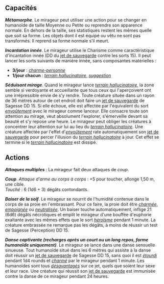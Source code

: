 ## Capacités
_**Métamorphe**_. Le mirageur peut utiliser une action pour se changer en humanoïde de taille Moyenne ou Petite ou reprendre son apparence normale. En dehors de la taille, ses statistiques restent les mêmes quelle que soit sa forme. Les objets dont il est équipé ou vêtu ne sont pas transformés. Il reprend sa forme normale s'il meurt.

_**Incantation innée**_. Le mirageur utilise le Charisme comme caractéristique d'incantation innée (DD du [jet de sauvegarde](/utiliser-les-caracteristiques/#jets-de-sauvegarde) contre les sorts 15). Il peut lancer les sorts suivants de manière innée, sans composantes matérielles :
* **3/jour** : [_charme-personne_](/grimoire/charme-personne/)
* **1/jour chacun** : [_terrain hallucinatoire_](/grimoire/terrain-hallucinatoire/), [_suggestion_](/grimoire/suggestion/)

_**Séduisant mirage**_. Quand le mirageur lance [_terrain hallucinatoire_](/grimoire/terrain-hallucinatoire/), la zone semble si verdoyante et accueillante que tous ceux qui l'aperçoivent ont une irrépressible envie de s'y rendre. Toute créature située dans un rayon de 36 mètres autour de cet endroit doit faire un [jet de sauvegarde](/utiliser-les-caracteristiques/#jets-de-sauvegarde) de Sagesse DD 15. Si elle échoue, elle est affectée par l'équivalent du sort [_envoûtement_](/grimoire/envoutement/) avec le mirageur comme lanceur. Elle consacre toute son attention au mirage, veut absolument l'explorer, s'émerveille devant sa beauté et s'y repose une heure. Le mirageur peut obliger les créatures à concentrer leur attention sur lui au lieu du [_terrain hallucinatoire_](/grimoire/terrain-hallucinatoire/). Une créature affectée par l'effet d'[_envoûtement_](/grimoire/envoutement/) rate automatiquement son [jet de sauvegarde](/utiliser-les-caracteristiques/#jets-de-sauvegarde) pour percer l'illusion du [_terrain hallucinatoire_](/grimoire/terrain-hallucinatoire/) à jour. Cet effet se termine si le [_terrain hallucinatoire_](/grimoire/terrain-hallucinatoire/) est dissipé.

## Actions
_**Attaques multiples**_ : La mirageur fait deux attaques de _coup_.

_**Coup**_. _Attaque d'arme au corps à corps_ : +5 pour toucher, allonge 1,50 m, une cible.  
_Touché_ : 6 (1d6 + 3) dégâts contondants.

_**Baiser de la soif**_. Le mirageur se nourrit de l'humidité contenue dans le corps de sa proie en l'embrassant. Pour ce faire, la proie doit être [_charmée_](/gerer-la-sante-du-personnage/#charme), [_empoignée_](/gerer-la-sante-du-personnage/#empoigne) ou [_neutralisée_](/gerer-la-sante-du-personnage/#neutralise). Un baiser touche automatiquement, inflige 21 (6d6) dégâts nécrotiques et emplit le mirageur d'une bouffée d'euphorie exaltante avec les mêmes effets que le sort [_héroïsme_](/grimoire/heroisme/) pendant 1 minute. La créature embrassée ne remarque pas les dégâts, à moins de réussir un test de Sagesse (Perception) DD 15.

_**Danse captivante (recharges après un court ou un long repos, forme humanoïde uniquement)**_. Le mirageur se lance dans une danse sensuelle sinueuse. Tout humanoïde situé dans les 6 mètres qui assiste à la danse doit réussir un [jet de sauvegarde](/utiliser-les-caracteristiques/#jets-de-sauvegarde) de Sagesse DD 15, sans quoi il est [_étourdi_](/gerer-la-sante-du-personnage/#etourdi) pendant 1d4 rounds et [_charmé_](/gerer-la-sante-du-personnage/#charme) par le mirageur pendant 1 minute. Les humanoïdes sont tous [_désavantagés_](/utiliser-les-caracteristiques/#avantage-et-desavantage) sur ce jet, quels que soient leur sexe et leur race. Une créature qui réussit son [jet de sauvegarde](/utiliser-les-caracteristiques/#jets-de-sauvegarde) est immunisée contre la danse de ce mirageur pendant 24 heures.
